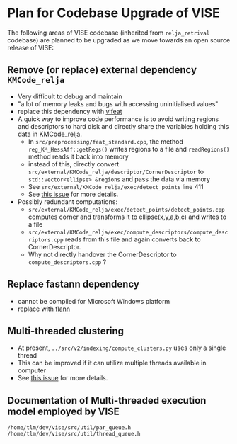 # Plan for Codebase Upgrade of VISE
The following areas of VISE codebase (inherited from  `relja_retrival` codebase) 
are planned to be upgraded as we move towards an open source release of VISE:

## Remove (or replace) external dependency `KMCode_relja`
 * Very difficult to debug and maintain
 * "a lot of memory leaks and bugs with accessing uninitialised values"
 * replace this dependency with [vlfeat](http://www.vlfeat.org/)
 * A quick way to improve code performance is to avoid writing regions and 
descriptors to hard disk and directly share the variables holding this data in 
KMCode_relja.
   * In `src/preprocessing/feat_standard.cpp`, the method 
`reg_KM_HessAff::getRegs()` writes regions to a file and `readRegions()` method 
reads it back into memory
   * instead of this, directly convert 
`src/external/KMCode_relja/descriptor/CornerDescriptor` to `std::vector<ellipse> &regions`
and pass the data via memory
   * See `src/external/KMCode_relja/exec/detect_points` line 411
   * See [this issue](https://gitlab.com/vgg/vise/issues/3) for more details.
 * Possibly redundant computations:
   * `src/external/KMCode_relja/exec/detect_points/detect_points.cpp` computes 
corner and transforms it to ellipse(x,y,a,b,c) and writes to a file
   * `src/external/KMCode_relja/exec/compute_descriptors/compute_descriptors.cpp` 
reads from this file and again converts back to CornerDescriptor.
   * Why not directly handover the CornerDescriptor to `compute_descriptors.cpp` ?

## Replace fastann dependency
 * cannot be compiled for Microsoft Windows platform
 * replace with [flann](http://www.cs.ubc.ca/research/flann/)

## Multi-threaded clustering
 * At present, `../src/v2/indexing/compute_clusters.py` uses only a single thread
 * This can be improved if it can utilize multiple threads available in computer
 * See [this issue](https://gitlab.com/vgg/vise/issues/4) for more details.

## Documentation of Multi-threaded execution model employed by VISE
```
/home/tlm/dev/vise/src/util/par_queue.h
/home/tlm/dev/vise/src/util/thread_queue.h
```

